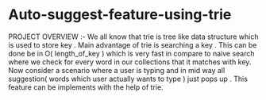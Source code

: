 # Auto-suggest-feature-using-trie
PROJECT OVERVIEW :-  We all know that trie is tree like data structure which is used to store key . Main advantage of trie is searching a key . This can be done be in O( length_of_key ) which is very fast in compare to naive search where we check for every word in our collections that it matches with key.  Now consider a scenario where a user is typing and in mid way all suggestion( words which user actually wants to type ) just pops up . This feature can be implements with the help of trie.
